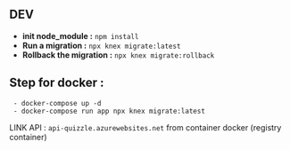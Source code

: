 ## DEV

- **init node_module :** `npm install`
- **Run a migration :** `npx knex migrate:latest`
- **Rollback the migration :** `npx knex migrate:rollback`

## Step for docker :

```
 - docker-compose up -d
 - docker-compose run app npx knex migrate:latest
```

LINK API : `api-quizzle.azurewebsites.net` from container docker (registry container)
